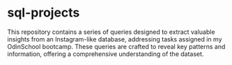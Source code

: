 # sql-projects
This repository contains a series of queries designed to extract valuable insights from an Instagram-like database, addressing tasks assigned in my OdinSchool bootcamp. These queries are crafted to reveal key patterns and information, offering a comprehensive understanding of the dataset.
